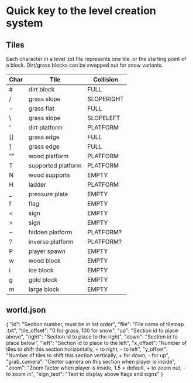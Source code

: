 # Quick key to the level creation system

## Tiles
Each character in a level .txt file represents one tile, or the starting point of a block.
Dirt/grass blocks can be swapped out for snow variants.

| Char | Tile       		| Collision |
|------|--------------------|-----------|
| #    | dirt block 		| FULL      |
| /    | grass slope		| SLOPERIGHT|
| -    | grass flat     	| FULL      |
| \    | grass slope		| SLOPELEFT |
| '    | dirt platform  	| PLATFORM  |
| []   | grass edge     	| FULL      |
| ]    | grass edge     	| FULL      |
| ""   | wood platform  	| PLATFORM  |
| T    | supported platform | PLATFORM  |
| N    | wood supports 		| EMPTY  	|
| H    | ladder 			| PLATFORM  |
| _    | pressure plate 	| EMPTY  	|
| f    | flag 				| EMPTY  	|
| <    | sign 				| EMPTY  	|
| >    | sign 				| EMPTY  	|
| ~    | hidden platform  	| PLATFORM? |
| ?    | inverse platform  	| PLATFORM? |
| P    | player spawn  		| EMPTY 	|
| w    | wood block  		| EMPTY 	|
| i    | ice block  		| EMPTY 	|
| g    | gold block  		| EMPTY 	|
| m    | large block  		| EMPTY 	|

## world.json
{
	"id": "Section number, must be in list order",
	"file": "File name of tilemap .txt",
	"tile_offset": "0 for grass, 100 for snow",
	"up": "Section id to place above",
	"right": "Section id to place to the right",
	"down": "Section id to place below",
	"left": "Section id to place to the left",
	"x_offset": "Number of tiles to shift this section horizontally, + to right, - to left",
	"y_offset": "Number of tiles to shift this section vertically, + for down, - for up",
	"grab_camera": "Center camera on this section when player is inside",
	"zoom": "Zoom factor when player is inside, 1.5 = default, + to zoom out, - to zoom in",
	"sign_text": "Text to display above flags and signs"
}


